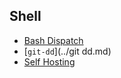 ## Shell

- [Bash Dispatch](../dispatch.md)
- [`git-dd`](../git dd.md)
- [Self Hosting](../hosting.md)